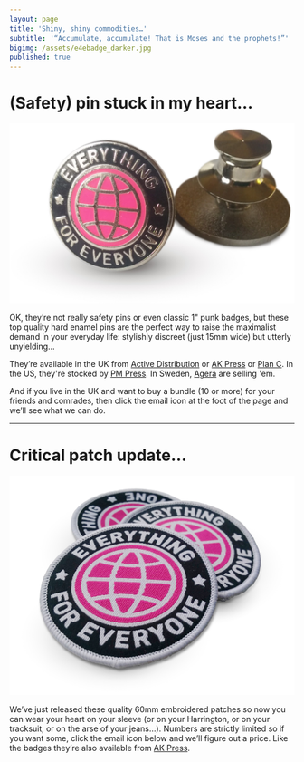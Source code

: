 ```yaml
---
layout: page
title: 'Shiny, shiny commodities…'
subtitle: '“Accumulate, accumulate! That is Moses and the prophets!”'
bigimg: /assets/e4ebadge_darker.jpg
published: true
---
```


# (Safety) pin stuck in my heart…

![e4e badge](/assets/e4ebadges.jpg)

OK, they’re not really safety pins or even classic 1" punk badges, but these top quality hard enamel pins are the perfect way to raise the maximalist demand in your everyday life: stylishly discreet (just 15mm wide) but utterly unyielding…

They’re available in the UK from [Active Distribution](https://www.activedistributionshop.org/shop/enamel-brooches/4315-everything-for-everyone-enamel-badge.html) or [AK Press](https://www.akuk.com/everything-for-everyone-badge.html) or [Plan C](https://shop.weareplanc.org/products/everything-for-everyone-enamel-badge). In the US, they're stocked by [PM Press](https://secure.pmpress.org/index.php?l=product_detail&p=948). In Sweden, [Agera](http://www.ageradistribution.net/agera/en/pins/848-everything-for-everyone.html) are selling 'em.


And if you live in the UK and want to buy a bundle (10 or more) for your friends and comrades, then click the email icon at the foot of the page and we’ll see what we can do.

___


# Critical patch update…

![e4e badge](/assets/e4epatches.jpg)

We’ve just released these quality 60mm embroidered patches so now you can wear your heart on your sleeve (or on your Harrington, or on your tracksuit, or on the arse of your jeans…). Numbers are strictly limited so if you want some, click the email icon below and we’ll figure out a price. Like the badges they’re also available from [AK Press](https://www.akuk.com/everything-for-everyone-patch.html).
